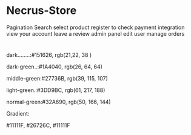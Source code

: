 # Necrus-Store
Pagination
Search
select product
register to check
payment integration
view your account
leave a review
admin panel
edit user
manage orders

# 
dark........:#151626, rgb(21,22, 38 )

dark-green..:#1A4040, rgb(26, 64, 64)

middle-green:#27736B, rgb(39, 115, 107)

light-green.:#3DD9BC, rgb(61, 217, 188)

normal-green:#32A690, rgb(50, 166, 144)

Gradient:

#11111F, #26726C, #11111F